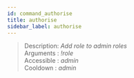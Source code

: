 ```yaml
---
id: command_authorise
title: authorise
sidebar_label: authorise
---
```


> Description: _Add role to admin roles_<br>
> Arguments  : _!role_<br>
> Accessible : _admin_<br>
> Cooldown   : _admin_<br>